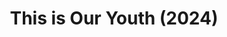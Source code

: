 ---
title: This is Our Youth (2024)
publishDate: 2024-04-01
img: /assets/TIOY/TIOY-3.jpg
img_2: /assets/TIOY/TIOY-4.jpg
img_3: /assets/TIOY/TIOY-2.jpg
img_4: /assets/TIOY/TIOY-1.jpg
img_alt: An Image of Logan Whittens Lighting Design for This is Our Youth
img_2_alt: An Image of Logan Whittens Lighting Design for This is Our Youth
img_3_alt: An Image of Logan Whittens Lighting Design for This is Our Youth
img_4_alt: An Image of Logan Whittens Lighting Design for This is Our Youth
description: |
tags:
  - Lighting Designer
  - ETC Eos
---